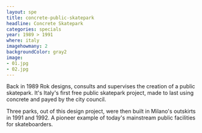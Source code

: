 ```yaml
---
layout: spe
title: concrete-public-skatepark
headline: Concrete Skatepark
categories: specials
year: 1989 > 1991
where: italy
imagehowmany: 2
backgroundColor: gray2
image:
- 01.jpg
- 02.jpg
---
```

Back in 1989 Rok designs, consults and supervises the creation of a public skatepark. It's Italy's first free public skatepark project, made to last using concrete and payed by the city council.

Three parks, out of this design project, were then built in Milano's outskirts in 1991 and 1992. A pioneer example of today's mainstream public facilities for skateboarders.

